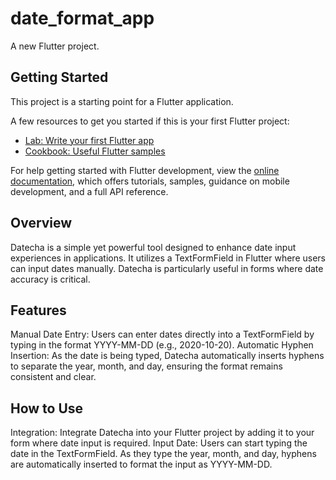 # date_format_app

A new Flutter project.

## Getting Started

This project is a starting point for a Flutter application.

A few resources to get you started if this is your first Flutter project:

- [Lab: Write your first Flutter app](https://docs.flutter.dev/get-started/codelab)
- [Cookbook: Useful Flutter samples](https://docs.flutter.dev/cookbook)

For help getting started with Flutter development, view the
[online documentation](https://docs.flutter.dev/), which offers tutorials,
samples, guidance on mobile development, and a full API reference.


## Overview
Datecha is a simple yet powerful tool designed to enhance date input experiences in applications. It utilizes a TextFormField in Flutter where users can input dates manually. Datecha is particularly useful in forms where date accuracy is critical.

## Features
Manual Date Entry: Users can enter dates directly into a TextFormField by typing in the format YYYY-MM-DD (e.g., 2020-10-20).
Automatic Hyphen Insertion: As the date is being typed, Datecha automatically inserts hyphens to separate the year, month, and day, ensuring the format remains consistent and clear.
## How to Use
Integration: Integrate Datecha into your Flutter project by adding it to your form where date input is required.
Input Date: Users can start typing the date in the TextFormField. As they type the year, month, and day, hyphens are automatically inserted to format the input as YYYY-MM-DD.